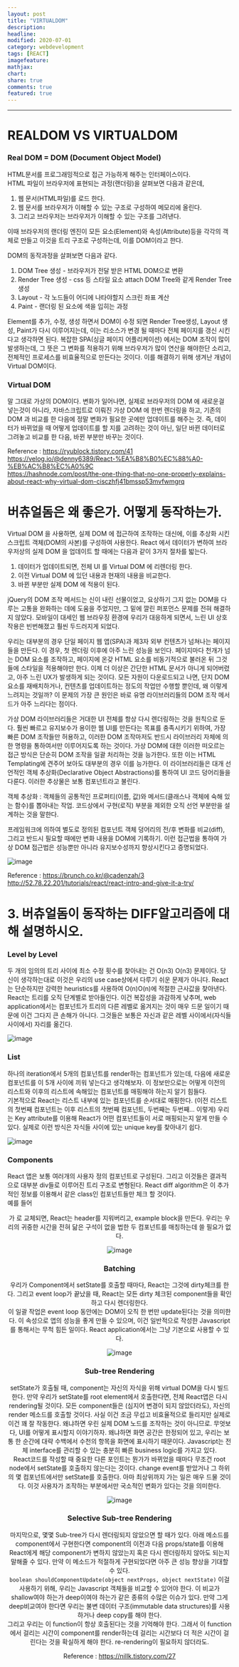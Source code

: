 ```yaml
---
layout: post
title: "VIRTUALDOM"
description:
headline:
modified: 2020-07-01
category: webdevelopment
tags: [REACT]
imagefeature:
mathjax:
chart:
share: true
comments: true
featured: true
---
```


---

# REALDOM VS VIRTUALDOM  
  
### Real DOM = DOM (Document Object Model)  

HTML문서를 프로그래밍적으로 접근 가능하게 해주는 인터페이스이다.  
HTML 파일이 브라우저에 표현되는 과정(랜더링)을 살펴보면 다음과 같은데,  

1) 웹 문서(HTML파일)를 로드 한다.  
2) 웹 문서를 브라우저가 이해할 수 있는 구조로 구성하여 메모리에 올린다.  
3) 그리고 브라우저는 브라우저가 이해할 수 있는 구조를 그려낸다.  

이때 브라우저의 랜더링 엔진이 모든 요소(Element)와 속성(Attribute)등을 각각의 객체로 만들고 이것을 트리 구조로 구성하는데, 이를 DOM이라고 한다.  

DOM의 동작과정을 살펴보면 다음과 같다.  

1) DOM Tree 생성 - 브라우저가 전달 받은 HTML DOM으로 변환  
2) Render Tree 생성 - css 등 스타일 요소 attach DOM Tree와 같게 Render Tree 생성  
3) Layout - 각 노드들이 어디에 나타야할지 스크린 좌표 계산  
4) Paint - 랜더링 된 요소에 색을 입히는 과정  

Element를 추가, 수정, 생성 하면서 DOM이 수정 되면 Render Tree생성, Layout 생성, Paint가 다시 이루어지는데, 이는 리소스가 변경 될 때마다 전체 페이지를 갱신 시킨다고 생각하면 된다.  복잡한 SPA(싱글 페이지 어플리케이션) 에서는 DOM 조작이 많이 발생하는데, 그 뜻은 그 변화를 적용하기 위해 브라우저가 많이 연산을 해야한단 소리고, 전체적인 프로세스를 비효율적으로 만든다는 것이다. 이를 해결하기 위해 생겨난 개념이 Virtual DOM이다.  
  
### Virtual DOM
말 그대로 가상의 DOM이다. 변화가 일어나면, 실제로 브라우저의 DOM 에 새로운걸 넣는것이 아니라, 자바스크립트로 이뤄진 가상 DOM 에 한번 렌더링을 하고, 기존의 DOM 과 비교를 한 다음에 정말 변화가 필요한 곳에만 업데이트를 해주는 것. 즉, 데이터가 바뀌었을 때 어떻게 업데이트를 할 지를 고려하는 것이 아닌, 일단 바뀐 데이터로 그려놓고 비교를 한 다음, 바뀐 부분만 바꾸는 것이다.  
  
  
  
Reference : <https://ryublock.tistory.com/41>  
<https://velog.io/@denny6389/React-%EA%B8%B0%EC%88%A0-%EB%AC%B8%EC%A0%9C>  
<https://hashnode.com/post/the-one-thing-that-no-one-properly-explains-about-react-why-virtual-dom-cisczhfj41bmssp53mvfwmgrq>  
  


# 버츄얼돔은 왜 좋은가. 어떻게 동작하는가.
  
Virtual DOM 을 사용하면, 실제 DOM 에 접근하여 조작하는 대신에, 이를 추상화 시킨 스크립트 객체(DOM의 사본)를 구성하여 사용한다. React 에서 데이터가 변하여 브라우저상의 실제 DOM 을 업데이트 할 때에는 다음과 같이 3가지 절차를 밟는다.  
  
1) 데이터가 업데이트되면, 전체 UI 를 Virtual DOM 에 리렌더링 한다.  
2) 이전 Virtual DOM 에 있던 내용과 현재의 내용을 비교한다.  
3) 바뀐 부분만 실제 DOM 에 적용이 된다.  
  
jQuery의 DOM 조작 메서드는 신이 내린 선물이었고, 요상하기 그지 없는 DOM을 다루는 고통을 완화하는 데에 도움을 주었지만, 그 밑에 깔린 퍼포먼스 문제를 전혀 해결하지 않았다. 모바일이 대세인 웹 브라우징 환경에 우리가 대응하게 되면서, 느린 UI 상호작용은 빈번해졌고 훨씬 두드러지게 되었다.  

우리는 대부분의 경우 단일 페이지 웹 앱(SPA)과 제3자 외부 컨텐츠가 넘쳐나는 페이지들을 만든다. 이 경우, 첫 렌더링 이후에 아주 느린 성능을 보인다. 페이지마다 천개가 넘는 DOM 요소를 조작하고, 페이지에 온갖 HTML 요소를 비동기적으로 불러온 뒤 그것들에 스타일을 적용해야만 한다. 이제 더 이상은 간단한 HTML 문서가 아니게 되어버렸고, 아주 느린 UX가 발생하게 되는 것이다. 모든 자원이 다운로드되고 나면, 단지 DOM 요소를 재배치하거나, 컨텐츠를 업데이트하는 정도의 작업만 수행할 뿐인데, 왜 이렇게 느려지는 것일까? 이 문제의 가장 큰 원인은 바로 유명 라이브러리들의 DOM 조작 메서드가 아주 느리다는 점이다.  

가상 DOM 라이브러리들은 거대한 UI 전체를 항상 다시 렌더링하는 것을 원칙으로 둔다. 훨씬 빠르고 유지보수가 용이한 웹 UI를 만든다는 목표를 충족시키기 위하여, 가장 빠른 DOM 조작들만 허용하고, 이러한 DOM 조작마저도 반드시 라이브러리 자체에 의한 명령을 통하여서만 이루어지도록 하는 것이다. 가상 DOM에 대한 이러한 떠오르는 접근 방식은 단순히 DOM 조작을 일괄 처리하는 것을 능가한다. 또한 이는 HTML Templating에 견주어 보아도 대부분의 경우 이를 능가한다. 이 라이브러리들은 대개 선언적인 객체 추상화(Declarative Object Abstractions)를 통하여 UI 코드 덩어리들을 다룬다. 이러한 추상물은 보통 컴포넌트라고 불린다.  

객체 추상화 : 객체들의 공통적인 프로퍼티(이름, 값)와 메서드(클래스나 객체에 숙해 있는 함수)를 뽑아내는 작업. 코드상에서 구현(로직) 부분을 제외한 오직 선언 부분만을 설계하는 것을 말한다.  

프레임워크에 의하여 별도로 정의된 컴포넌트 객체 덩어리의 전/후 변화를 비교(diff), 그리고 반드시 필요할 때에만 변화 내용을 DOM에 기록하기. 이런 접근법을 통하여 가상 DOM 접근법은 성능뿐만 아니라 유지보수성까지 향상시킨다고 증명되었다.

![image](https://github.com/lsh58/lsh58.github.io/blob/master/images/post/React/virtualdom01.png?raw=true)

Reference : <https://brunch.co.kr/@cadenzah/3>  
<http://52.78.22.201/tutorials/react/react-intro-and-give-it-a-try/>  
  
  

# 3. 버츄얼돔이 동작하는 DIFF알고리즘에 대해 설명하시오.

### Level by Level  
두 개의 임의의 트리 사이에 최소 수정 횟수를 찾아내는 건 O(n3) O(n3) 문제이다. 당신이 생각하는대로 이것은 우리의 use case상에서 다루기 쉬운 문제가 아니다. React는 단순하지만 강력한 heuristics를 사용하여 O(n)O(n)에 적절한 근사값을 찾아낸다.  React는 트리를 오직 단계별로 받아들인다. 이건 복잡성을 과감하게 낮추며, web application에서는 컴포넌트가 트리의 다른 레벨로 옮겨지는 것이 매우 드문 일이기 때문에 이건 그다지 큰 손해가 아니다. 그것들은 보통은 자신과 같은 레벨 사이에서(자식들 사이에서) 자리를 옮긴다.  

![image](https://github.com/lsh58/lsh58.github.io/blob/master/images/post/React/virtualdom02.png?raw=true)  
  

### List  
하나의 iteration에서 5개의 컴포넌트를 render하는 컴포넌트가 있는데, 다음에 새로운 컴포넌트를 이 5개 사이에 끼워 넣는다고 생각해보자. 이 정보만으로는 어떻게 이전의 리스트와 이후의 리스트에 속해있는 컴포넌트를 매핑해야 하는지 알기 힘들다.  
기본적으로 React는 리스트 내부에 있는 컴포넌트를 순서대로 매핑한다. (이전 리스트의 첫번째 컴포넌트는 이후 리스트의 첫번째 컴포넌트, 두번째는 두번째... 이렇게) 우리는 Key attribute를 이용해 React가 어떤 컴포넌트들이 서로 매핑되는지 알게 만들 수 있다. 실제로 이런 방식은 자식들 사이에 있는 unique key를 찾아내기 쉽다.  

![image](https://github.com/lsh58/lsh58.github.io/blob/master/images/post/React/virtualdom03.png?raw=true)  
  

### Components  
React 앱은 보통 여러개의 사용자 정의 컴포넌트로 구성된다. 그리고 이것들은 결과적으로 대부분 div들로 이루어진 트리 구조로 변형된다. React diff algorithm은 이 추가적인 정보를 이용해서 같은 class인 컴포넌트들만 체크 할 것이다.  
예를 들어 <Header>가 <ExampleBlock>로 교체되면, React는 header를 지워버리고, example block을 만든다. 우리는 우리의 귀중한 시간을 전혀 닮은 구석이 없을 법한 두 컴포넌트를 매칭하는데 쓸 필요가 없다.  

![image](https://github.com/lsh58/lsh58.github.io/blob/master/images/post/React/virtualdom04.png?raw=true)  


### Batching  
우리가 Component에서 setState를 호출할 때마다, React는 그것에 dirty체크를 한다. 그리고 event loop가 끝났을 때, React는 모든 dirty 체크된 component들을 확인하고 다시 렌더링한다.  
이 일괄 작업은 event loop 동안에는 DOM이 오직 한 번만 update된다는 것을 의미한다. 이 속성으로 앱의 성능을 좋게 만들 수 있으며, 이건 일반적으로 작성한 Javascript를 통해서는 무척 힘든 일이다. React application에서는 그냥 기본으로 사용할 수 있다.  

![image](https://github.com/lsh58/lsh58.github.io/blob/master/images/post/React/virtualdom05.png?raw=true)  


### Sub-tree Rendering  
setState가 호출될 때, component는 자신의 자식을 위해 virtual DOM을 다시 빌드한다. 만약 우리가 setState를 root element에서 호출한다면, 전체 React앱은 다시 rendering될 것이다. 모든 component들은 (심지어 변경이 되지 않았더라도), 자신의 render 메소드를 호출할 것이다. 사실 이건 조금 무섭고 비효율적으로 들리지만 실제로 이건 꽤 잘 작동한다. 왜냐하면 우린 실제 DOM 노드를 조작하는 것이 아니므로. 무엇보다, UI를 어떻게 표시할지 이야기하자. 왜냐하면 화면 공간은 한정되어 있고, 우리는 보통 한 순간에 대략 수백에서 수천의 항목을 화면에 표시하기 때문이다. Javascript는 전체 interface를 관리할 수 있는 충분히 빠른 business logic를 가지고 있다.  
React코드를 작성할 때 중요한 다른 포인트는 뭔가가 바뀌었을 때마다 무조건 root node에서 setState를 호출하지 않는다는 것이다. change event를 받았거나 그 하위의 몇 컴포넌트에서만 setState를 호출한다. 아마 최상위까지 가는 일은 매우 드물 것이다. 이것 사용자가 조작하는 부분에서만 국소적인 변화가 있다는 것을 의미한다.  

![image](https://github.com/lsh58/lsh58.github.io/blob/master/images/post/React/virtualdom06.png?raw=true)  


### Selective Sub-tree Rendering  
마지막으로, 몇몇 Sub-tree가 다시 렌더링되지 않았으면 할 때가 있다. 아래 메소드를 component에서 구현한다면 component의 이전과 다음 props/state를 이용해 React에게 해당 component가 변하지 않았는지 혹은 다시 렌더링하지 않아도 되는지 말해줄 수 있다. 만약 이 메소드가 적절하게 구현되었다면 아주 큰 성능 향상을 기대할 수 있다.  
```boolean shouldComponentUpdate(object nextProps, object nextState)```
이걸 사용하기 위해, 우리는 Javascript 객체들을 비교할 수 있어야 한다. 이 비교가 shallow여야 하는가 deep이여야 하는가 같은 종류의 수많은 이슈가 있다. 만약 그게 deep비교여야 한다면 우리는 불변 데이터 구조(immutable data structures)를 사용하거나 deep copy를 해야 한다.  
그리고 우리는 이 function이 항상 호출된다는 것을 기억해야 한다. 그래서 이 function에서 걸리는 시간이 component를 render하는데 걸리는 시간보다 더 적은 시간이 걸린다는 것을 확실하게 해야 한다. re-rendering이 필요하지 않더라도.  

Reference : <https://nillk.tistory.com/27>